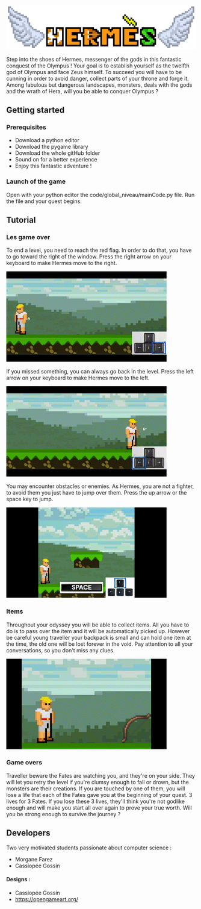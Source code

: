 ![Hermes title](design/menu/titre_7.png)

Step into the shoes of Hermes, messenger of the gods in this fantastic conquest of the Olympus ! Your goal is to 
establish yourself as the twelfth god of Olympus and face Zeus himself. To succeed you will have to be cunning in order
to avoid danger, collect parts of your throne and forge it. Among fabulous but dangerous landscapes, monsters, deals with the 
gods and the wrath of Hera, will you be able to conquer Olympus ?

Getting started
---------------
### Prerequisites  

* Download a python editor
* Download the pygame library
* Download the whole gitHub folder
* Sound on for a better experience
* Enjoy this fantastic adventure !

### Launch of the game
Open with your python editor the code/global_niveau/mainCode.py file.
Run the file and your quest begins.

Tutorial
---------------
### Les game over


To end a level, you need to reach the red flag. In order to do that, you have to go toward the right of the window.
Press the right arrow on your keyboard to make Hermes move to the right.

![Run toward right](design/tuto/rightArrow.gif)


If you missed something, you can always go back in the level.
Press the left arrow on your keyboard to make Hermes move to the left.

![Run toward left](design/tuto/leftArrow.gif)

You may encounter obstacles or enemies. As Hermes, you are not a fighter, to avoid them you just have to jump over them.
Press the up arrow or the space key to jump.

![Run toward left](design/tuto/jump.gif)

### Items
Throughout your odyssey you will be able to collect items. All you have to do is to pass over the item and it will be
automatically picked up. However be careful young traveller your backpack is small and can hold one item at the
time, the old one will be lost forever in the void. Pay attention to all your conversations, so you don't miss any
clues.

![Collect_itme](design/tuto/collectItem.gif)

### Game overs
Traveller beware the Fates are watching you, and they're on your side. They will let you retry the level if you're 
clumsy enough to fall or drown, but the monsters are their creations. If you are touched by one of them, you will lose a life 
that each of the Fates gave you at the beginning of your quest. 3 lives for 3 Fates. If you lose these 3 lives, they'll 
think you're not godlike enough and will make you start all over again to prove your true worth. Will you be strong 
enough to survive the journey ?

Developers 
---------------
Two very motivated students passionate about computer science : 
* Morgane Farez 
* Cassiopée Gossin

#### Designs : 
* Cassiopée Gossin
* https://opengameart.org/



